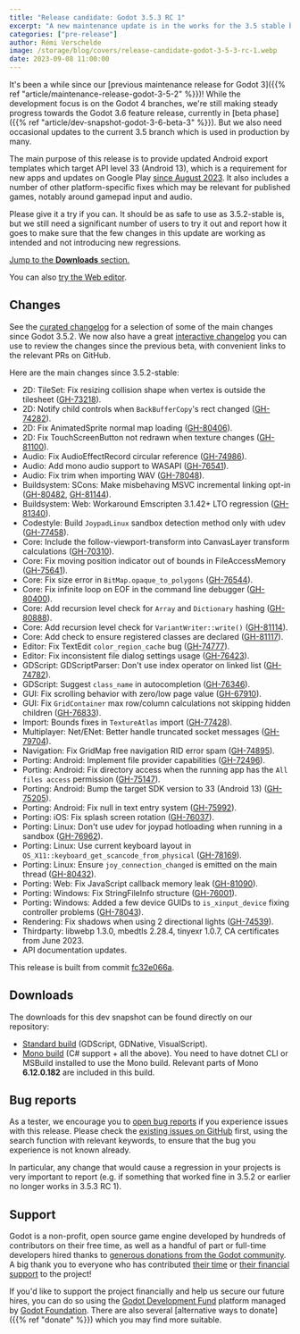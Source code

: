 ```yaml
---
title: "Release candidate: Godot 3.5.3 RC 1"
excerpt: "A new maintenance update is in the works for the 3.5 stable branch, to update Android templates to target Android 13, and fix a number of other platform porting bugs."
categories: ["pre-release"]
author: Rémi Verschelde
image: /storage/blog/covers/release-candidate-godot-3-5-3-rc-1.webp
date: 2023-09-08 11:00:00
---
```


It's been a while since our [previous maintenance release for Godot 3]({{% ref "article/maintenance-release-godot-3-5-2" %}})! While the development focus is on the Godot 4 branches, we're still making steady progress towards the Godot 3.6 feature release, currently in [beta phase]({{% ref "article/dev-snapshot-godot-3-6-beta-3" %}}). But we also need occasional updates to the current 3.5 branch which is used in production by many.

The main purpose of this release is to provide updated Android export templates which target API level 33 (Android 13), which is a requirement for new apps and updates on Google Play [since August 2023](https://developer.android.com/google/play/requirements/target-sdk). It also includes a number of other platform-specific fixes which may be relevant for published games, notably around gamepad input and audio.

Please give it a try if you can. It should be as safe to use as 3.5.2-stable is, but we still need a significant number of users to try it out and report how it goes to make sure that the few changes in this update are working as intended and not introducing new regressions.

[Jump to the **Downloads** section.](#downloads)

You can also [try the Web editor](https://editor.godotengine.org/releases/3.5.3.rc1/).

## Changes

See the [curated changelog](https://github.com/godotengine/godot/blob/3.x/CHANGELOG.md) for a selection of some of the main changes since Godot 3.5.2. We now also have a great [interactive changelog](https://godotengine.github.io/godot-interactive-changelog/#3.5.3-rc1) you can use to review the changes since the previous beta, with convenient links to the relevant PRs on GitHub.

Here are the main changes since 3.5.2-stable:

- 2D: TileSet: Fix resizing collision shape when vertex is outside the tilesheet ([GH-73218](https://github.com/godotengine/godot/pull/73218)).
- 2D: Notify child controls when `BackBufferCopy`'s rect changed ([GH-74282](https://github.com/godotengine/godot/pull/74282)).
- 2D: Fix AnimatedSprite normal map loading ([GH-80406](https://github.com/godotengine/godot/pull/80406)).
- 2D: Fix TouchScreenButton not redrawn when texture changes ([GH-81100](https://github.com/godotengine/godot/pull/81100)).
- Audio: Fix AudioEffectRecord circular reference ([GH-74986](https://github.com/godotengine/godot/pull/74986)).
- Audio: Add mono audio support to WASAPI ([GH-76541](https://github.com/godotengine/godot/pull/76541)).
- Audio: Fix trim when importing WAV ([GH-78048](https://github.com/godotengine/godot/pull/78048)).
- Buildsystem: SCons: Make misbehaving MSVC incremental linking opt-in ([GH-80482](https://github.com/godotengine/godot/pull/80482), [GH-81144](https://github.com/godotengine/godot/pull/81144)).
- Buildsystem: Web: Workaround Emscripten 3.1.42+ LTO regression ([GH-81340](https://github.com/godotengine/godot/pull/81340)).
- Codestyle: Build `JoypadLinux` sandbox detection method only with udev ([GH-77458](https://github.com/godotengine/godot/pull/77458)).
- Core: Include the follow-viewport-transform into CanvasLayer transform calculations ([GH-70310](https://github.com/godotengine/godot/pull/70310)).
- Core: Fix moving position indicator out of bounds in FileAccessMemory ([GH-75641](https://github.com/godotengine/godot/pull/75641)).
- Core: Fix size error in `BitMap.opaque_to_polygons` ([GH-76544](https://github.com/godotengine/godot/pull/76544)).
- Core: Fix infinite loop on EOF in the command line debugger ([GH-80400](https://github.com/godotengine/godot/pull/80400)).
- Core: Add recursion level check for `Array` and `Dictionary` hashing ([GH-80888](https://github.com/godotengine/godot/pull/80888)).
- Core: Add recursion level check for `VariantWriter::write()` ([GH-81114](https://github.com/godotengine/godot/pull/81114)).
- Core: Add check to ensure registered classes are declared ([GH-81117](https://github.com/godotengine/godot/pull/81117)).
- Editor: Fix TextEdit `color_region_cache` bug ([GH-74777](https://github.com/godotengine/godot/pull/74777)).
- Editor: Fix inconsistent file dialog settings usage ([GH-76423](https://github.com/godotengine/godot/pull/76423)).
- GDScript: GDScriptParser: Don't use index operator on linked list ([GH-74782](https://github.com/godotengine/godot/pull/74782)).
- GDScript: Suggest `class_name` in autocompletion ([GH-76346](https://github.com/godotengine/godot/pull/76346)).
- GUI: Fix scrolling behavior with zero/low page value ([GH-67910](https://github.com/godotengine/godot/pull/67910)).
- GUI: Fix `GridContainer` max row/column calculations not skipping hidden children ([GH-76833](https://github.com/godotengine/godot/pull/76833)).
- Import: Bounds fixes in `TextureAtlas` import ([GH-77428](https://github.com/godotengine/godot/pull/77428)).
- Multiplayer: Net/ENet: Better handle truncated socket messages ([GH-79704](https://github.com/godotengine/godot/pull/79704)).
- Navigation: Fix GridMap free navigation RID error spam ([GH-74895](https://github.com/godotengine/godot/pull/74895)).
- Porting: Android: Implement file provider capabilities ([GH-72496](https://github.com/godotengine/godot/pull/72496)).
- Porting: Android: Fix directory access when the running app has the `All files access` permission ([GH-75147](https://github.com/godotengine/godot/pull/75147)).
- Porting: Android: Bump the target SDK version to 33 (Android 13) ([GH-75205](https://github.com/godotengine/godot/pull/75205)).
- Porting: Android: Fix null in text entry system ([GH-75992](https://github.com/godotengine/godot/pull/75992)).
- Porting: iOS: Fix splash screen rotation ([GH-76037](https://github.com/godotengine/godot/pull/76037)).
- Porting: Linux: Don't use udev for joypad hotloading when running in a sandbox ([GH-76962](https://github.com/godotengine/godot/pull/76962)).
- Porting: Linux: Use current keyboard layout in `OS_X11::keyboard_get_scancode_from_physical` ([GH-78169](https://github.com/godotengine/godot/pull/78169)).
- Porting: Linux: Ensure `joy_connection_changed` is emitted on the main thread ([GH-80432](https://github.com/godotengine/godot/pull/80432)).
- Porting: Web: Fix JavaScript callback memory leak ([GH-81090](https://github.com/godotengine/godot/pull/81090)).
- Porting: Windows: Fix StringFileInfo structure ([GH-76001](https://github.com/godotengine/godot/pull/76001)).
- Porting: Windows: Added a few device GUIDs to `is_xinput_device` fixing controller problems ([GH-78043](https://github.com/godotengine/godot/pull/78043)).
- Rendering: Fix shadows when using 2 directional lights ([GH-74539](https://github.com/godotengine/godot/pull/74539)).
- Thirdparty: libwebp 1.3.0, mbedtls 2.28.4, tinyexr 1.0.7, CA certificates from June 2023.
- API documentation updates.

This release is built from commit [fc32e066a](https://github.com/godotengine/godot/commit/fc32e066af1cd6766762dec31c7d2224f3d42c5f).

## Downloads

The downloads for this dev snapshot can be found directly on our repository:

- [Standard build](https://downloads.tuxfamily.org/godotengine/3.5.3/rc1/) (GDScript, GDNative, VisualScript).
- [Mono build](https://downloads.tuxfamily.org/godotengine/3.5.3/rc1/mono/) (C# support + all the above). You need to have dotnet CLI or MSBuild installed to use the Mono build. Relevant parts of Mono **6.12.0.182** are included in this build.

## Bug reports

As a tester, we encourage you to [open bug reports](https://github.com/godotengine/godot/issues) if you experience issues with this release. Please check the [existing issues on GitHub](https://github.com/godotengine/godot/issues) first, using the search function with relevant keywords, to ensure that the bug you experience is not known already.

In particular, any change that would cause a regression in your projects is very important to report (e.g. if something that worked fine in 3.5.2 or earlier no longer works in 3.5.3 RC 1).

## Support

Godot is a non-profit, open source game engine developed by hundreds of contributors on their free time, as well as a handful of part or full-time developers hired thanks to [generous donations from the Godot community](https://fund.godotengine.org/). A big thank you to everyone who has contributed [their time](https://github.com/godotengine/godot/blob/master/AUTHORS.md) or [their financial support](https://github.com/godotengine/godot/blob/master/DONORS.md) to the project!

If you'd like to support the project financially and help us secure our future hires, you can do so using the [Godot Development Fund](https://fund.godotengine.org/) platform managed by [Godot Foundation](https://godot.foundation/). There are also several [alternative ways to donate]({{% ref "donate" %}}) which you may find more suitable.
